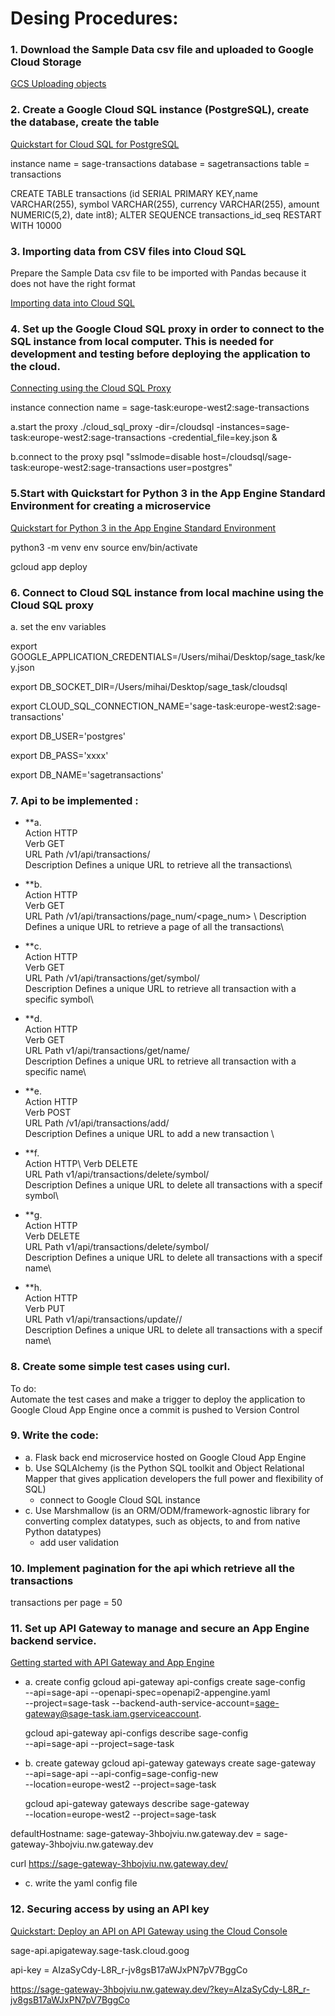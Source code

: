 

# Desing Procedures: 


### 1. Download the Sample Data csv file and uploaded to Google Cloud Storage 
[GCS Uploading objects](https://cloud.google.com/storage/docs/uploading-objects)


### 2. Create a Google Cloud SQL instance (PostgreSQL), create the database, create the table 
[Quickstart for Cloud SQL for PostgreSQL](https://cloud.google.com/sql/docs/postgres/quickstart)

instance name = sage-transactions
database = sagetransactions
table = transactions


CREATE TABLE transactions (id SERIAL PRIMARY KEY,name VARCHAR(255), symbol VARCHAR(255), currency VARCHAR(255), amount NUMERIC(5,2), date int8);
ALTER SEQUENCE transactions_id_seq RESTART WITH 10000

### 3. Importing data from CSV files into Cloud SQL
Prepare the Sample Data csv file to be imported with Pandas because it does not have the right format

[Importing data into Cloud SQL](https://cloud.google.com/sql/docs/postgres/import-export/importing)


### 4. Set up the Google Cloud SQL proxy in order to connect to the SQL instance from local computer. This is needed for development and testing before deploying the application to the cloud.
[Connecting using the Cloud SQL Proxy](https://cloud.google.com/sql/docs/postgres/connect-admin-proxy)

instance connection name = sage-task:europe-west2:sage-transactions

a.start the proxy
./cloud_sql_proxy -dir=/cloudsql -instances=sage-task:europe-west2:sage-transactions -credential_file=key.json &

b.connect to the proxy
psql "sslmode=disable host=/cloudsql/sage-task:europe-west2:sage-transactions user=postgres"


### 5.Start with Quickstart for Python 3 in the App Engine Standard Environment for creating a microservice 
[Quickstart for Python 3 in the App Engine Standard Environment](https://cloud.google.com/appengine/docs/standard/python3/quickstart)

python3 -m venv env
source env/bin/activate

gcloud app deploy


### 6. Connect to Cloud SQL instance from local machine using the Cloud SQL proxy

a. set the env variables 

export GOOGLE_APPLICATION_CREDENTIALS=/Users/mihai/Desktop/sage_task/key.json

export DB_SOCKET_DIR=/Users/mihai/Desktop/sage_task/cloudsql

export CLOUD_SQL_CONNECTION_NAME='sage-task:europe-west2:sage-transactions'

export DB_USER='postgres'

export DB_PASS='xxxx'

export DB_NAME='sagetransactions'


### 7. Api to be implemented : 

- **a.\
Action	     HTTP \
Verb         GET\
URL Path     /v1/api/transactions/  \
Description  Defines a unique URL to retrieve all the transactions\

- **b.\
Action	     HTTP \
Verb         GET\
URL Path     /v1/api/transactions/page_num/<page_num> \ 
Description  Defines a unique URL to retrieve a page of all the transactions\


- **c.\
Action	     HTTP \
Verb         GET\
URL Path     /v1/api/transactions/get/symbol/<symbol> \
Description  Defines a unique URL to retrieve all transaction with a specific symbol\

- **d.\
Action	     HTTP \
Verb         GET\
URL Path     v1/api/transactions/get/name/<name>\
Description  Defines a unique URL to retrieve all transaction with a specific name\

- **e.\
Action	     HTTP \
Verb         POST\
URL Path     /v1/api/transactions/add/\
Description  Defines a unique URL to add a new transaction \

- **f.\
Action	     HTTP\ 
Verb         DELETE\
URL Path     v1/api/transactions/delete/symbol/<symbol>\
Description  Defines a unique URL to delete all transactions with a specif symbol\

- **g.\
Action	     HTTP \
Verb         DELETE\
URL Path     v1/api/transactions/delete/symbol/<name>\
Description  Defines a unique URL to delete all transactions with a specif name\


- **h.\
Action	     HTTP \
Verb         PUT\
URL Path     v1/api/transactions/update/<symbol>/<currency>\
Description  Defines a unique URL to delete all transactions with a specif name\



### 8. Create some simple test cases using curl. 

To do:\
Automate the test cases and make a trigger to deploy the application to 
Google Cloud App Engine once a commit is pushed to Version Control 


### 9. Write the code:

- a. Flask back end microservice hosted on Google Cloud App Engine
- b. Use SQLAlchemy (is the Python SQL toolkit and Object Relational Mapper that 
gives application developers the full power and flexibility of SQL)
     - connect to Google Cloud SQL instance
- c. Use Marshmallow (is an ORM/ODM/framework-agnostic library for converting 
complex datatypes, such as objects, to and from native Python datatypes)
     - add user validation 


### 10. Implement pagination for the api which retrieve all the transactions
transactions per page = 50   


### 11. Set up API Gateway to manage and secure an App Engine backend service.
[Getting started with API Gateway and App Engine](https://cloud.google.com/api-gateway/docs/get-started-app-engine)

- a. create config
gcloud api-gateway api-configs create sage-config \
  --api=sage-api --openapi-spec=openapi2-appengine.yaml \
  --project=sage-task --backend-auth-service-account=sage-gateway@sage-task.iam.gserviceaccount.


  gcloud api-gateway api-configs describe sage-config \
  --api=sage-api --project=sage-task

- b. create gateway
  gcloud api-gateway gateways create sage-gateway \
  --api=sage-api --api-config=sage-config-new \
  --location=europe-west2 --project=sage-task

  gcloud api-gateway gateways describe sage-gateway \
  --location=europe-west2 --project=sage-task

defaultHostname: sage-gateway-3hbojviu.nw.gateway.dev = sage-gateway-3hbojviu.nw.gateway.dev

curl https://sage-gateway-3hbojviu.nw.gateway.dev/

- c. write the yaml config file 


### 12. Securing access by using an API key
[Quickstart: Deploy an API on API Gateway using the Cloud Console](https://cloud.google.com/api-gateway/docs/quickstart-console)

sage-api.apigateway.sage-task.cloud.goog

api-key = AIzaSyCdy-L8R_r-jv8gsB17aWJxPN7pV7BggCo

https://sage-gateway-3hbojviu.nw.gateway.dev/?key=AIzaSyCdy-L8R_r-jv8gsB17aWJxPN7pV7BggCo



